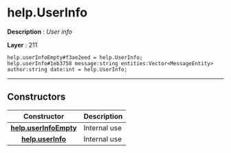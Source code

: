 # help.UserInfo

**Description** : *User info*

**Layer** : 211

```tl
help.userInfoEmpty#f3ae2eed = help.UserInfo;
help.userInfo#1eb3758 message:string entities:Vector<MessageEntity> author:string date:int = help.UserInfo;
```

---

## Constructors

| Constructor | Description |
| :---: | :--- |
| [**help.userInfoEmpty**](constructor/help.userInfoEmpty) | Internal use |
| [**help.userInfo**](constructor/help.userInfo) | Internal use |